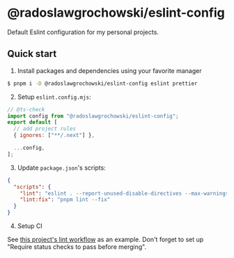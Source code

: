 # @radoslawgrochowski/eslint-config

Default Eslint configuration for my personal projects.

## Quick start

1. Install packages and dependencies using your favorite manager

```sh
$ pnpm i -D @radoslawgrochowski/eslint-config eslint prettier
```

2. Setup `eslint.config.mjs`:

```mjs
// @ts-check
import config from "@radoslawgrochowski/eslint-config";
export default [
  // add project rules
  { ignores: ["**/.next"] },

  ...config,
];
```

3. Update `package.json`'s scripts:

```json
{
  "scripts": {
    "lint": "eslint . --report-unused-disable-directives --max-warnings 0",
    "lint:fix": "pnpm lint --fix"
  }
}
```

4. Setup CI

See [this project's lint workflow](./.github/workflows/lint.yml) as an example.
Don't forget to set up "Require status checks to pass before merging".

